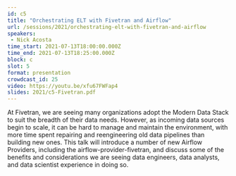 ```yaml
---
id: c5
title: "Orchestrating ELT with Fivetran and Airflow"
url: /sessions/2021/orchestrating-elt-with-fivetran-and-airflow
speakers:
 - Nick Acosta
time_start: 2021-07-13T18:00:00.000Z
time_end: 2021-07-13T18:25:00.000Z
block: c
slot: 5
format: presentation
crowdcast_id: 25
video: https://youtu.be/xfu67FWFap4
slides: 2021/c5-Fivetran.pdf
---
```


At Fivetran, we are seeing many organizations adopt the Modern Data Stack to suit the breadth of their data needs. However, as incoming data sources begin to scale, it can be hard to manage and maintain the environment, with more time spent repairing and reengineering old data pipelines than building new ones. This talk will introduce a number of new Airflow Providers, including the airflow-provider-fivetran, and discuss some of the benefits and considerations we are seeing data engineers, data analysts, and data scientist experience in doing so.
